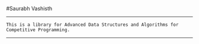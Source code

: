 #Saurabh Vashisth

-------------------------------------------------------------------------
	This is a library for Advanced Data Structures and Algorithms for   
	Competitive Programming.   
-------------------------------------------------------------------------
